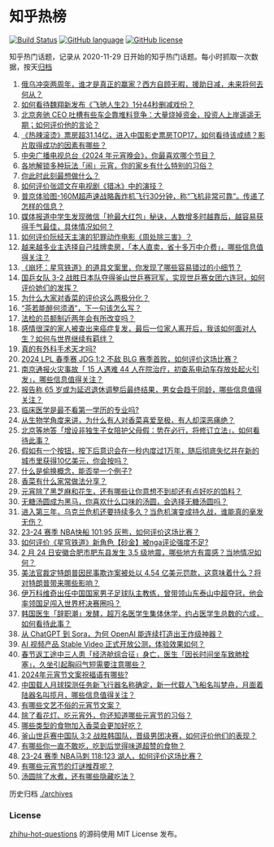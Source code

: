# 知乎热榜
[![Build Status](https://github.com/ToWeLong/zhihu-hot-questions/workflows/CI/badge.svg)](https://github.com/ToWeLong/zhihu-hot-questions/actions)
[![GitHub language](https://img.shields.io/badge/language-golang-orange.svg)](https://golang.org/)
[![GitHub license](https://img.shields.io/github/license/ToWeLong/zhihu-hot-questions)](https://github.com/ToWeLong/zhihu-hot-questions/blob/main/LICENSE)

知乎热门话题，记录从 2020-11-29 日开始的知乎热门话题。每小时抓取一次数据，按天[归档](./archives)

<!-- BEGIN -->

1. [俄乌冲突两周年，谁才是真正的赢家？西方自顾无暇，援助日减，未来将何去何从？](https://www.zhihu.com/question/645690376)
1. [如何看待魏翔新发布《飞驰人生2》1分44秒删减戏份？](https://www.zhihu.com/question/645698587)
1. [北京奔驰 CEO 吐槽有些车企靠堆料竞争：大量烧掉资金，投资人上岸遥遥无期；如何评价他的言论？](https://www.zhihu.com/question/645344731)
1. [《热辣滚烫》票房超31.14亿，进入中国影史票房TOP17，如何看待该成绩？影片取得成功的因素有哪些？](https://www.zhihu.com/question/645499882)
1. [中央广播电视总台《2024 年元宵晚会》，你最喜欢哪个节目？](https://www.zhihu.com/question/645693030)
1. [各地解锁多种玩法「闹」元宵，你的家乡有什么特别的习俗？](https://www.zhihu.com/question/645444548)
1. [你此时此刻最想做什么？](https://www.zhihu.com/question/645390577)
1. [如何评价张颂文在电视剧《猎冰》中的演技？](https://www.zhihu.com/question/645237854)
1. [普京体验图-160M超声速战略轰炸机飞行30分钟，称“飞机非常可靠”。传递了怎样的信息？](https://www.zhihu.com/question/645520340)
1. [媒体报道中学生发现微信「抢最大红包」秘诀，人数增多时越靠后，越容易获得手气最佳，具体情况如何？](https://www.zhihu.com/question/645703852)
1. [如何评价阮经天主演的犯罪动作电影《周处除三害》？](https://www.zhihu.com/question/645672207)
1. [越来越多业主选择自己挂牌卖房，「本人直卖，省十多万中介费」，哪些信息值得关注？](https://www.zhihu.com/question/645653207)
1. [《崩坏：星穹铁道》的道具文案里，你发现了哪些容易错过的小细节？](https://www.zhihu.com/question/645370673)
1. [国乒女队 3-2 战胜日本队夺得釜山世乒赛冠军，实现世乒赛女团六连冠，如何评价她们的发挥？](https://www.zhihu.com/question/645728936)
1. [为什么大家对香菜的评价这么两极分化？](https://www.zhihu.com/question/645234985)
1. [“茶若能醉何须酒”，下一句该怎么写？](https://www.zhihu.com/question/645669876)
1. [法检的员额制近两年会有所改变吗？](https://www.zhihu.com/question/645279456)
1. [感情很深的家人被查出来癌症复发，最后一位家人离开后，我该如何面对人生？如何与世界继续有羁绊？](https://www.zhihu.com/question/645722984)
1. [真的有外科手术天才吗?](https://www.zhihu.com/question/644864242)
1. [2024 LPL 春季赛 JDG 1:2 不敌 BLG 赛季首败，如何评价这场比赛？](https://www.zhihu.com/question/645703761)
1. [南京通报火灾事故「 15 人遇难 44 人在院治疗，初查系电动车存放处起火引发」，哪些信息值得关注？](https://www.zhihu.com/question/645643570)
1. [报告称 65 岁或为延迟退休调整后最终结果，男女会趋于同龄，哪些信息值得关注？](https://www.zhihu.com/question/645685254)
1. [临床医学是最不看第一学历的专业吗?](https://www.zhihu.com/question/613102554)
1. [从生物学角度来讲，为什么有人对香菜喜爱至极，有人却深恶痛绝？](https://www.zhihu.com/question/645238325)
1. [北京等地答「增设非独生子女陪护父母假：势在必行，将修订立法」，如何看待此事？](https://www.zhihu.com/question/645651446)
1. [假如有一个按钮，按下后意识会在一秒内度过1万年，随后彻底失忆并在新的城市里获得10亿美元，你会按吗？](https://www.zhihu.com/question/645558803)
1. [什么是偷换概念，能否举一个例子?](https://www.zhihu.com/question/313674369)
1. [香菜有什么家常做法分享？](https://www.zhihu.com/question/637802646)
1. [元宵除了黑芝麻和花生，还有哪些让你意想不到却还有点好吃的馅料？](https://www.zhihu.com/question/645558545)
1. [无糖汤圆成为黑马，你喜欢什么口味的汤圆，会选择无糖汤圆吗？](https://www.zhihu.com/question/645567492)
1. [进入第三年，乌克兰危机还要持续多久？当危机演变成持久战，谁能真的毫发无伤？](https://www.zhihu.com/question/645652069)
1. [23-24 赛季 NBA快船 101:95 灰熊，如何评价这场比赛？](https://www.zhihu.com/question/645648707)
1. [如何评价《星穹铁道》新角色【砂金】被nga评论强度不足?](https://www.zhihu.com/question/645508263)
1. [2 月 24 日安徽合肥市肥东县发生 3.5 级地震，哪些地方有震感？当地情况如何？](https://www.zhihu.com/question/645706128)
1. [美法官裁定特朗普因民事欺诈案被处以 4.54 亿美元罚款，这意味着什么？将对特朗普带来哪些影响？](https://www.zhihu.com/question/645651765)
1. [伊万科维奇出任中国国家男子足球队主教练，曾带领山东泰山中超夺冠，他会率领国足闯入世界杯决赛圈吗？](https://www.zhihu.com/question/645663950)
1. [韩国医生「辞职潮」发酵，超万名医学生集体休学，约占医学生总数的六成，如何看待此事？](https://www.zhihu.com/question/645653187)
1. [从 ChatGPT 到 Sora，为何 OpenAI 能连续打造出王炸级神器？](https://www.zhihu.com/question/645556648)
1. [AI 视频产品 Stable Video 正式开放公测，体验效果如何？](https://www.zhihu.com/question/645505604)
1. [春节返工途中三人患「经济舱综合征」身亡，医生「因长时间坐车致肺栓塞」，久坐引起胸闷气短需要注意哪些？](https://www.zhihu.com/question/645504565)
1. [2024年元宵节文案祝福语有哪些?](https://www.zhihu.com/question/645244118)
1. [中国载人月球探测任务新飞行器名称确定，新一代载人飞船名叫梦舟，月面着陆器名叫揽月，哪些信息值得关注？](https://www.zhihu.com/question/645654666)
1. [有哪些文艺不俗的元宵节文案？](https://www.zhihu.com/question/446277714)
1. [除了看花灯、吃元宵外，你还知道哪些元宵节的习俗？](https://www.zhihu.com/question/645553164)
1. [哪些类型的食物加入香菜会更加好吃？](https://www.zhihu.com/question/644105948)
1. [釜山世乒赛中国队 3:2 战胜韩国队，晋级男团决赛，如何评价他们的表现？](https://www.zhihu.com/question/645688185)
1. [有哪些你一直不敢吃，吃到后觉得味道超赞的食物？](https://www.zhihu.com/question/643098214)
1. [23-24 赛季 NBA马刺 118:123 湖人，如何评价这场比赛？](https://www.zhihu.com/question/645662246)
1. [有哪些元宵节的灯谜推荐呢？](https://www.zhihu.com/question/645508623)
1. [汤圆除了水煮，还有哪些隐藏吃法？](https://www.zhihu.com/question/645558603)

<!-- END -->

历史归档 [./archives](./archives)


### License
[zhihu-hot-questions](https://github.com/towelong/zhihu-hot-questions) 的源码使用 MIT License 发布。